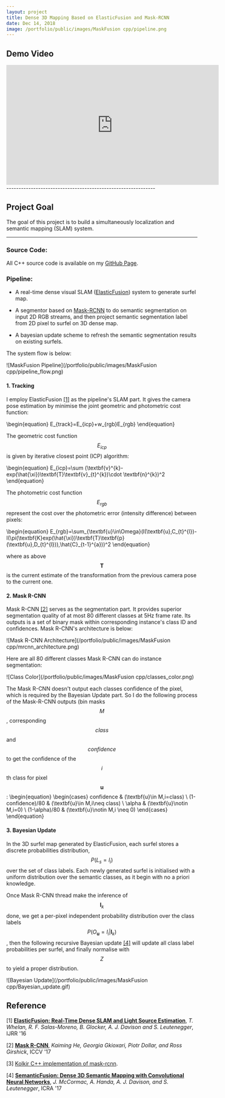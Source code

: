```yaml
---
layout: project
title: Dense 3D Mapping Based on ElasticFusion and Mask-RCNN
date: Dec 14, 2018
image: /portfolio/public/images/MaskFusion cpp/pipeline.png
---
```


## Demo Video

<iframe width="560" height="315" src="https://www.youtube.com/embed/9d0Szh7lkns" frameborder="0" allow="accelerometer; autoplay; encrypted-media; gyroscope; picture-in-picture" allowfullscreen></iframe>
-------------------------------------------------------------
     
## Project Goal
The goal of this project is to build a simultaneously localization and semantic mapping (SLAM) system.
     
-------------------------------------------------------------

### Source Code:
All C++ source code is available on my [GitHub Page](https://github.com/msr-peng/maskfusion_cpp).

### Pipeline:
- A real-time dense visual SLAM ([ElasticFusion](https://github.com/mp3guy/ElasticFusion)) system to generate surfel map.

- A segmentor based on [Mask-RCNN](https://www.youtube.com/watch?v=OOT3UIXZztE) to do semantic segmentation on input 2D RGB streams, and then project semantic segmentation label from 2D pixel to surfel on 3D dense map.

- A bayesian update scheme to refresh the semantic segmentation results on existing surfels.
     
The system flow is below:
     
![MaskFusion Pipeline](/portfolio/public/images/MaskFusion cpp/pipeline_flow.png)
     
#### 1. Tracking
I employ ElasticFusion [[1]](http://www.thomaswhelan.ie/Whelan16ijrr.pdf) as the pipeline's SLAM part. It gives the camera pose estimation by minimise the joint geometric and photometric cost function:
     
\begin{equation}
E_{track}=E_{icp}+w_{rgb}E_{rgb}
\end{equation}
     
The geometric cost function $$ E_{icp} $$ is given by iterative closest point (ICP) algorithm:
     
\begin{equation}
E_{icp}=\sum (\textbf{v}^{k}-exp(\hat{\xi})\textbf{T}\textbf{v}_{t}^{k})\cdot \textbf{n}^{k})^2
\end{equation}
     
The photometric cost function $$ E_{rgb} $$ represent the cost over the photometric error (intensity difference) between pixels:
     
\begin{equation}
E_{rgb}=\sum_{\textbf{u}\in\Omega}(I(\textbf{u},C_{t}^{l})-I(\pi(\textbf{K}exp(\hat{\xi})\textbf{T}\textbf{p}(\textbf{u},D_{t}^{l})),\hat{C}_{t-1}^{a}))^2
\end{equation}
     
where as above $$ \textbf{T} $$ is the current estimate of the transformation from the previous camera pose to the current one.
     
#### 2. Mask R-CNN
Mask R-CNN [[2]](https://research.fb.com/wp-content/uploads/2017/08/maskrcnn.pdf) serves as the segmentation part. It provides superior segmentation quality of at most 80 different classes at 5Hz frame rate. Its outputs is a set of binary mask within corresponding instance's class ID and confidences. Mask R-CNN's architecture is below:
     
![Mask R-CNN Architecture](/portfolio/public/images/MaskFusion cpp/mrcnn_architecture.png)
     
Here are all 80 different classes Mask R-CNN can do instance segmentation:
     
![Class Color](/portfolio/public/images/MaskFusion cpp/classes_color.png)
     
The Mask R-CNN doesn't output each classes confidence of the pixel, which is required by the Bayesian Update part. So I do the following process of the Mask-R-CNN outputs (bin masks $$ M $$, corresponding $$ class $$ and $$ confidence $$ to get the confidence of the $$i$$ th class for pixel $$\textbf{u}$$:
\begin{equation}
\begin{cases}
confidence        & (\textbf{u}\in M,i=class)     \\
(1-confidence)/80 & (\textbf{u}\in M,i\neq class) \\
\alpha            & (\textbf{u}\notin M,i=0)      \\
(1-\alpha)/80     & (\textbf{u}\notin M,i \neq 0)
\end{cases}
\end{equation}
     
#### 3. Bayesian Update
In the 3D surfel map generated by ElasticFusion, each surfel stores a discrete probabilities distribution, $$ P(L_s=l_i) $$ over the set of class labels. Each newly generated surfel is initialised with a uniform distribution over the semantic classes, as it begin with no a priori knowledge.

Once Mask R-CNN thread make the inference of $$ \textbf{I}_k $$ done, we get a per-pixel independent probability distribution over the class labels $$ P(O_{\textbf{u}}=l_{i} \vert \textbf{I}_{k}) $$, then the following recursive Bayesian update [[4]](http://wp.doc.ic.ac.uk/bjm113/wp-content/uploads/sites/113/2017/07/SemanticFusion_ICRA17_CameraReady.pdf) will update all class label probabilities per surfel, and finally normalise with $$ Z $$ to yield a proper distribution.
     
![Bayesian Update](/portfolio/public/images/MaskFusion cpp/Bayesian_update.gif)

## Reference
[1] **[ElasticFusion: Real-Time Dense SLAM and Light Source Estimation](http://www.thomaswhelan.ie/Whelan16ijrr.pdf)**, *T. Whelan, R. F. Salas-Moreno, B. Glocker, A. J. Davison and S. Leutenegger*, IJRR '16
     
[2] **[Mask R-CNN](https://research.fb.com/wp-content/uploads/2017/08/maskrcnn.pdf)**, *Kaiming He, Georgia Gkioxari, Piotr Dollar, and Ross Girshick*, ICCV '17
     
[3] [Kolkir C++ implementation of mask-rcnn](https://github.com/Kolkir/mlcpp/tree/master/mask_rcnn_pytorch).
     
[4] **[SemanticFusion: Dense 3D Semantic Mapping with Convolutional Neural Networks](http://wp.doc.ic.ac.uk/bjm113/wp-content/uploads/sites/113/2017/07/SemanticFusion_ICRA17_CameraReady.pdf)**, *J. McCormac, A. Handa, A. J. Davison, and S. Leutenegger*, ICRA '17
